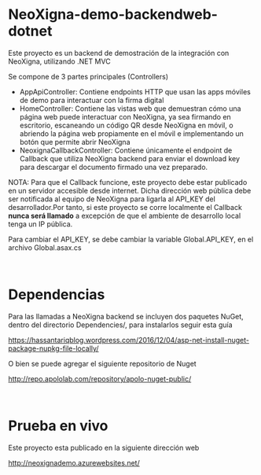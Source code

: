 # NeoXigna-demo-backendweb-dotnet

Este proyecto es un backend de demostración de la integración con NeoXigna, utilizando .NET MVC

Se compone de 3 partes principales (Controllers)
- AppApiController: Contiene endpoints HTTP que usan las apps móviles de demo para interactuar con la firma digital
- HomeController: Contiene las vistas web que demuestran cómo una página web puede interactuar con NeoXigna, ya sea firmando en escritorio, escaneando un código QR desde NeoXigna en móvil, o abriendo la página web propiamente en el móvil e implementando un botón que permite abrir NeoXigna
- NeoxignaCallbackController: Contiene únicamente el endpoint de Callback que utiliza NeoXigna backend para enviar el download key para descargar el documento firmado una vez preparado.

NOTA: Para que el Callback funcione, este proyecto debe estar publicado en un servidor accesible desde internet. Dicha dirección web pública debe ser notificada al equipo de NeoXigna para ligarla al API_KEY del desarrollador.Por tanto, si este proyecto se corre localmente el Callback <b>nunca será llamado</b> a excepción de que el ambiente de desarrollo local tenga un IP pública.

Para cambiar el API_KEY, se debe cambiar la variable Global.API_KEY, en el archivo Global.asax.cs

<br/>
<h1>Dependencias</h1>

Para las llamadas a NeoXigna backend se incluyen dos paquetes NuGet, dentro del directorio Dependencies/, para instalarlos seguir esta guía

https://hassantariqblog.wordpress.com/2016/12/04/asp-net-install-nuget-package-nupkg-file-locally/

O bien se puede agregar el siguiente repositorio de Nuget

http://repo.apololab.com/repository/apolo-nuget-public/

<br/>
<h1>Prueba en vivo</h1>

Este proyecto esta publicado en la siguiente dirección web 

http://neoxignademo.azurewebsites.net/